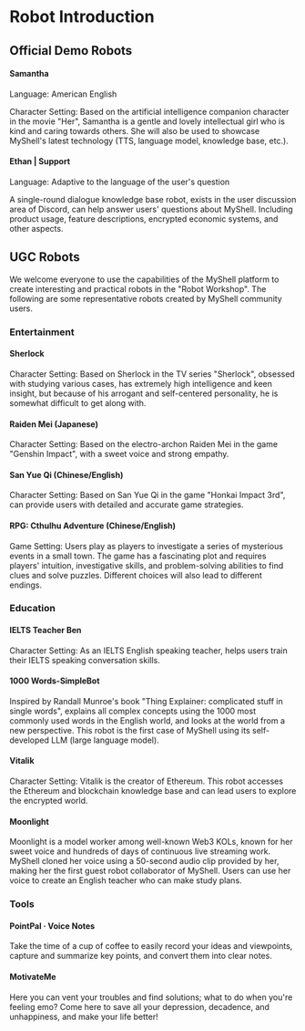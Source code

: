 # Robot Introduction

## Official Demo Robots

#### Samantha

Language: American English

Character Setting: Based on the artificial intelligence companion character in the movie "Her", Samantha is a gentle and lovely intellectual girl who is kind and caring towards others. She will also be used to showcase MyShell's latest technology (TTS, language model, knowledge base, etc.).

#### Ethan | Support

Language: Adaptive to the language of the user's question

A single-round dialogue knowledge base robot, exists in the user discussion area of Discord, can help answer users' questions about MyShell. Including product usage, feature descriptions, encrypted economic systems, and other aspects.

## UGC Robots

We welcome everyone to use the capabilities of the MyShell platform to create interesting and practical robots in the "Robot Workshop". The following are some representative robots created by MyShell community users.

### Entertainment

#### Sherlock

Character Setting: Based on Sherlock in the TV series "Sherlock", obsessed with studying various cases, has extremely high intelligence and keen insight, but because of his arrogant and self-centered personality, he is somewhat difficult to get along with.

#### Raiden Mei (Japanese)

Character Setting: Based on the electro-archon Raiden Mei in the game "Genshin Impact", with a sweet voice and strong empathy.

#### San Yue Qi (Chinese/English)

Character Setting: Based on San Yue Qi in the game "Honkai Impact 3rd", can provide users with detailed and accurate game strategies.

#### RPG: Cthulhu Adventure (Chinese/English)

Game Setting: Users play as players to investigate a series of mysterious events in a small town. The game has a fascinating plot and requires players' intuition, investigative skills, and problem-solving abilities to find clues and solve puzzles. Different choices will also lead to different endings.

### Education

#### IELTS Teacher Ben

Character Setting: As an IELTS English speaking teacher, helps users train their IELTS speaking conversation skills.

#### 1000 Words-SimpleBot

Inspired by Randall Munroe's book "Thing Explainer: complicated stuff in single words", explains all complex concepts using the 1000 most commonly used words in the English world, and looks at the world from a new perspective. This robot is the first case of MyShell using its self-developed LLM (large language model).

#### Vitalik

Character Setting: Vitalik is the creator of Ethereum. This robot accesses the Ethereum and blockchain knowledge base and can lead users to explore the encrypted world.

#### Moonlight

Moonlight is a model worker among well-known Web3 KOLs, known for her sweet voice and hundreds of days of continuous live streaming work. MyShell cloned her voice using a 50-second audio clip provided by her, making her the first guest robot collaborator of MyShell. Users can use her voice to create an English teacher who can make study plans.

### Tools

#### PointPal · Voice Notes

Take the time of a cup of coffee to easily record your ideas and viewpoints, capture and summarize key points, and convert them into clear notes.

#### MotivateMe

Here you can vent your troubles and find solutions; what to do when you're feeling emo? Come here to save all your depression, decadence, and unhappiness, and make your life better!

####